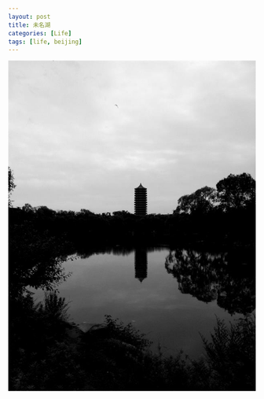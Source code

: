 ```yaml
---
layout: post
title: 未名湖
categories: [Life]
tags: [life, beijing]
---
```


![P40601-092321_2201599](\media\files\2014\06\01\P40601-092321_2201599.jpg)